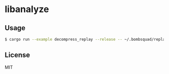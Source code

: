 # libanalyze

## Usage

```bash
$ cargo run --example decompress_replay --release -- ~/.bombsquad/replays/__lastReplay.brp ~/.bombsquad/replays/test.brp
```

## License

MIT
